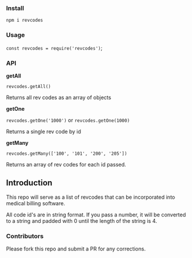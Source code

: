 ### Install
`npm i revcodes`

### Usage
`const revcodes = require('revcodes')`;

### API
**getAll**

`revcodes.getAll()`

Returns all rev codes as an array of objects

**getOne** 

`revcodes.getOne('1000')` or `revcodes.getOne(1000)`

Returns a single rev code by id

**getMany**

`revcodes.getMany(['100', '101', '200', '205'])`

Returns an array of rev codes for each id passed.

## Introduction

This repo will serve as a list of revcodes that can be incorporated into medical billing software.

All code id's are in string format. If you pass a number, it will be converted to a string and padded with 0 until the length of the string is 4.

### Contributors

Please fork this repo and submit a PR for any corrections.
